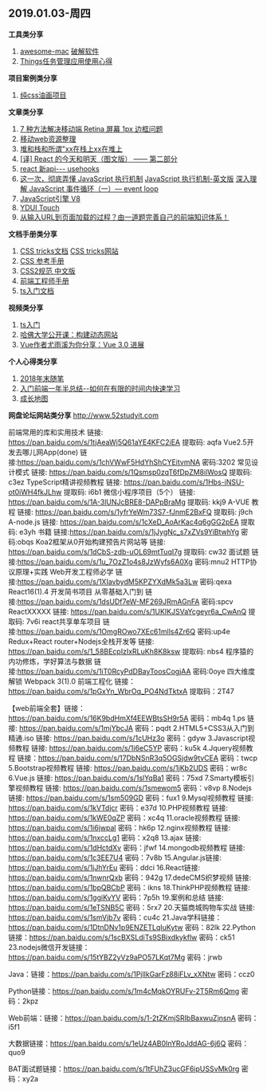 ## 2019.01.03-周四

**工具类分享**
1. [awesome-mac](https://github.com/jaywcjlove/awesome-mac) [破解软件](https://xclient.info/) 
2. [Things任务管理应用使用心得](https://junk-bros.github.io/2018/12/29/Things%E4%BB%BB%E5%8A%A1%E7%AE%A1%E7%90%86%E5%BA%94%E7%94%A8%E4%BD%BF%E7%94%A8%E5%BF%83%E5%BE%97/)

**项目案例类分享**
1. [纯css油画项目](https://github.com/cyanharlow/purecss-francine)

**文章类分享**
1. [7 种方法解决移动端 Retina 屏幕 1px 边框问题](https://juejin.im/entry/584e427361ff4b006cd22c7c)
2. [移动web资源整理](http://www.cnblogs.com/PeunZhang/p/3407453.html)
3. [堆和栈和所谓"xx在栈上xx在堆上](https://gist.github.com/o2njxa05jsa/9eb5366c25331204c1f96d7227d16893)
4. [[译] React 的今天和明天（图文版） —— 第二部分](https://juejin.im/post/5bfccbf8f265da61407e97b5)
5. [react 新api--- usehooks](https://usehooks.com/?ref=producthunt)
6. [这一次，彻底弄懂 JavaScript 执行机制](https://juejin.im/post/59e85eebf265da430d571f89#comment) [JavaScript 执行机制-英文版](https://jakearchibald.com/2015/tasks-microtasks-queues-and-schedules/) [深入理解 JavaScript 事件循环（一）— event loop](https://www.cnblogs.com/dong-xu/p/7000163.html)
7. [JavaScript引擎 V8](http://note.youdao.com/noteshare?id=3d65d3f556f31a758151e889af3122d3)
8. [YDUI Touch](http://vue.ydui.org)
9. [从输入URL到页面加载的过程？由一道题完善自己的前端知识体系！](https://mp.weixin.qq.com/s/qMsf4DcMhn2cf0fXC-PLVA)


**文档手册类分享**
1. [CSS tricks文档](https://lhammer.cn/You-need-to-know-css/#/zh-cn/)  [CSS tricks网站](https://css-tricks.com/archives/)
2. [CSS 参考手册](https://www.css88.com/book/css/)
3. [CSS2规范 中文版](http://www.ayqy.net/doc/css2-1/cover.html)
4. [前端工程师手册](https://leohxj.gitbooks.io/front-end-database/preference/develop-and-deploy.html)
5. [ts入门文档](https://ts.xcatliu.com)

**视频类分享**
1. [ts入门](https://scrimba.com/playlist/pKwrCg)
2. [哈佛大学公开课：构建动态网站](http://open.163.com/special/opencourse/buildingdynamicwebsites.html)
3. [Vue作者尤雨溪为你分享：Vue 3.0 进展](https://mp.weixin.qq.com/s/l2qz0y4k8EeB1AuIIfAzSw)


**个人心得类分享**
1. [2018年末随笔](https://www.yuque.com/docs/share/3d7267c8-135d-435a-86c5-99368ec5cba0?from=timeline&isappinstalled=0)
2. [入门前端一年半总结--如何在有限的时间内快速学习](https://juejin.im/post/5c2d6fb46fb9a049cd54504e)
3. [成长地图](https://lienjack.github.io/Blog/knowledge/learn/)

**网盘论坛网站类分享**
http://www.52studyit.com

前端常用的库和实用技术
链接: https://pan.baidu.com/s/1tjAeaWj5Q61aYE4KFC2iEA 提取码: aqfa 
Vue2.5开发去哪儿网App(done)
链接:https://pan.baidu.com/s/1chVWwF5HdYhShCYEitvmNA  密码:3202
常见设计模式
链接: https://pan.baidu.com/s/1Qsmsp0zqT6fDpZM8ilWosQ 提取码: c3ez 
TypeScript精讲视频教程
链接: https://pan.baidu.com/s/1Hbs-iNSU-ot0iWH4fkJLhw 提取码: i6b1
微信小程序项目（5个）
链接: https://pan.baidu.com/s/1A-3lUNJcBRE8-DAPpBraMg 提取码: kkj9
A-VUE 教程
链接: https://pan.baidu.com/s/1yfrYeWm73S7-fJnmE2BxFQ 提取码: j9ch 
A-node.js
链接: https://pan.baidu.com/s/1cXeD_AoArKac4q6gGG2pEA 提取码: e3yh
书籍
链接:https://pan.baidu.com/s/1jJygNc_s7xZVs9YiBtwhYg  密码:obqs
Koa2框架从0开始构建预告片网站等
链接: https://pan.baidu.com/s/1dCbS-zdb-uOL69mtTuqI7g 提取码: cw32
面试题
链接:https://pan.baidu.com/s/1u_7OzZ1o4s8JzWyfs6A0Xg  密码:mnu2
HTTP协议原理+实践 Web开发工程师必学
链接:https://pan.baidu.com/s/1XIavbydM5KPZYXdMk5a3Lw  密码:qexa
React16(1).4 开发简书项目 从零基础入门到
链接:https://pan.baidu.com/s/1dsUDf7eW-MF269JRmAGnFA  密码:spcv
ReactXXXXX
链接: https://pan.baidu.com/s/1UKIKJSVaYcgeyr6a_CwAnQ 提取码: 7v6i
react共享单车项目
链接:https://pan.baidu.com/s/1OmgROwo7XEc61mlls4Zr6Q  密码:up4e
Redux+React router+Nodejs全栈开发等
链接: https://pan.baidu.com/s/1_58BEcpIzIxRLuKh8K8ksw 提取码: nbs4
程序猿的内功修炼，学好算法与数据
链接:https://pan.baidu.com/s/1iT0RcyPdDBayToosCogjAA  密码:0oye
四大维度解锁 Webpack 3(1).0 前端工程化
链接：https://pan.baidu.com/s/1pGxYn_WbrOq_PO4NdTktxA 提取码：2T47

【web前端全套】链接：https://pan.baidu.com/s/16K9bdHmXf4EEWBtsSH9r5A 密码：mb4q
1.ps 链接: 
https://pan.baidu.com/s/1mjYbcJA
密码：pqdt
2.HTML5+CSS3从入门到精通.iso 链接:
https://pan.baidu.com/s/1cUHz3o
密码：gdyw
3.Javascript视频教程 链接: https://pan.baidu.com/s/1i6eC5YP
密码：ku5k
4.Jquery视频教程 链接：https://pan.baidu.com/s/17DbNSnR3q5OGSjdw9tvCEA 
密码：twcp
5.Bootstrap视频教程 链接: https://pan.baidu.com/s/1jKb2UDS
密码：wr8c
6.Vue.js 链接: 
https://pan.baidu.com/s/1slYqBa1
密码：75xd
7.Smarty模板引擎视频教程 链接: https://pan.baidu.com/s/1smewom5
密码：v8vp
8.Nodejs 链接: https://pan.baidu.com/s/1sm509GD
密码：fux1
9.Mysql视频教程 链接: https://pan.baidu.com/s/1kVTdjcr
密码：e37d
10.PHP视频教程 链接: https://pan.baidu.com/s/1kWE0qZP
密码：xc4q
11.oracle视频教程 链接: https://pan.baidu.com/s/1i6jwpal
密码：hk6p
12.nginx视频教程 链接: https://pan.baidu.com/s/1nxccLg1
密码：x2q8
13.ajax 链接:
 https://pan.baidu.com/s/1dHctdXv
密码：jfwf
14.mongodb视频教程 链接: https://pan.baidu.com/s/1c3EE7U4
密码：7v8b
15.Angular.js链接: https://pan.baidu.com/s/1jJhYrEu
密码：ddci
16.React链接: 
https://pan.baidu.com/s/1nwnrQxb
密码：942g
17.dedeCMS织梦视频 链接: https://pan.baidu.com/s/1bpQBCbP
密码：ikns
18.ThinkPHP视频教程 链接: https://pan.baidu.com/s/1ggiKvYV
密码：7p5h
19.案例和总结 链接: https://pan.baidu.com/s/1eTSNB5C
密码：5rx7
20.天猫商城购物车实战 链接: https://pan.baidu.com/s/1smVjb7v
密码：cu4c
21.Java学科链接：https://pan.baidu.com/s/1DtnDNv1p9ENZETLqIuKytw
 密码：82lk
22.Python链接：https://pan.baidu.com/s/1scBXSLdiTs9SBixdkykflw 
密码：ck51
23.nodejs微信开发链接：https://pan.baidu.com/s/15tYBZ2yVz9aPO57LKqt7Mg 
密码：jrwb

Java：链接：https://pan.baidu.com/s/1PjlIkGarFz88iFLv_xXNtw 密码：ccz0

Python链接：https://pan.baidu.com/s/1m4cMqkOYRUFv-2T5Rm6Qmg 密码：2kpz

Web前端：链接：https://pan.baidu.com/s/1-2tZKmjSRIbBaxwuZjnsnA 密码：i5f1

大数据链接：https://pan.baidu.com/s/1eUz4AB0InYRoJddAG-6j6Q 密码：quo9

BAT面试题链接：https://pan.baidu.com/s/1tFUhZ3ucGF6ipUSSvMk0rg 密码：xy2a